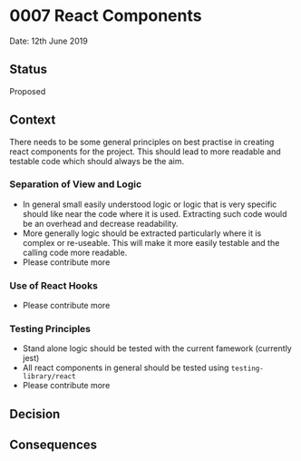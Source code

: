 # 0007 React Components

Date: 12th June 2019

## Status

Proposed

## Context

There needs to be some general principles on best practise in creating react
components for the project. This should lead to more readable and testable
code which should always be the aim.

### Separation of View and Logic

- In general small easily understood logic or logic that is very specific
  should like near the code where it is used. Extracting such code would be
  an overhead and decrease readability.
- More generally logic should be extracted particularly where it is complex or
  re-useable. This will make it more easily testable and the calling code more
  readable.
- Please contribute more

### Use of React Hooks

- Please contribute more

### Testing Principles

- Stand alone logic should be tested with the current famework (currently jest)
- All react components in general should be tested using `testing-library/react`
- Please contribute more

## Decision

## Consequences
